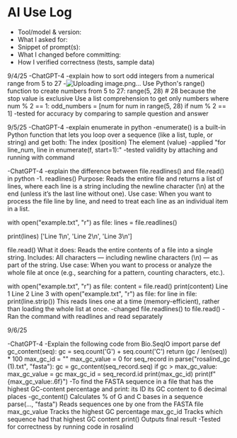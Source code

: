 # AI Use Log
- Tool/model & version:
- What I asked for:
- Snippet of prompt(s):
- What I changed before committing:
- How I verified correctness (tests, sample data)


9/4/25
-ChatGPT-4
-explain how to sort odd integers from a numerical range from 5 to 27
-![Uploading image.png…]()
Use Python's range() function to create numbers from 5 to 27:
range(5, 28)  # 28 because the stop value is exclusive
Use a list comprehension to get only numbers where num % 2 == 1:
odd_numbers = [num for num in range(5, 28) if num % 2 == 1]
-tested for accuracy by comparing to sample question and answer

9/5/25
-ChatGPT-4
-explain enumerate in python
-enumerate() is a built-in Python function that lets you loop over a sequence (like a list, tuple, or string) and get both:
The index (position)
The element (value)
-applied "for line_num, line in enumerate(f, start=1):" 
-tested validity by attaching and running with command 

-ChatGPT-4
-explain the difference between file.readlines() and file.read() in python
-1. readlines()
Purpose: Reads the entire file and returns a list of lines, where each line is a string including the newline character (\n) at the end (unless it’s the last line without one).
Use case: When you want to process the file line by line, and need to treat each line as an individual item in a list.

with open("example.txt", "r") as file:
    lines = file.readlines()

print(lines)
['Line 1\n', 'Line 2\n', 'Line 3\n']


file.read()
What it does: Reads the entire contents of a file into a single string.
Includes: All characters — including newline characters (\n) — as part of the string.
Use case: When you want to process or analyze the whole file at once (e.g., searching for a pattern, counting characters, etc.).

with open("example.txt", "r") as file:
    content = file.read()
print(content)
Line 1
Line 2
Line 3
with open("example.txt", "r") as file:
    for line in file:
        print(line.strip())
This reads lines one at a time (memory-efficient), rather than loading the whole list at once.
-changed file.readlines() to file.read()
-Ran the command with readlines and read separately








9/6/25

-ChatGPT-4
-Explain the following code from Bio.SeqIO import parse def gc_content(seq): gc = seq.count('G') + seq.count('C') return (gc / len(seq)) * 100 max_gc_id = "" max_gc_value = 0 for seq_record in parse("rosalind_gc (1).txt", "fasta"): gc = gc_content(seq_record.seq) if gc > max_gc_value: max_gc_value = gc max_gc_id = seq_record.id print(max_gc_id) print(f"{max_gc_value:.6f}")
-To find the FASTA sequence in a file that has the highest GC-content percentage and print:
its ID
its GC content to 6 decimal places
-gc_content()	Calculates % of G and C bases in a sequence
parse(..., "fasta")	Reads sequences one by one from the FASTA file
max_gc_value	Tracks the highest GC percentage
max_gc_id	Tracks which sequence had that highest GC content
print()	Outputs final result
-Tested for correctness by running code in rosalind
